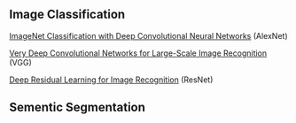 ## Image Classification

[ImageNet Classification with Deep Convolutional
Neural Networks](http://papers.nips.cc/paper/4824-imagenet-classification-with-deep-convolutional-neural-networks.pdf) (AlexNet)

[Very Deep Convolutional Networks for Large-Scale Image Recognition](https://arxiv.org/pdf/1409.1556.pdf) (VGG)

[Deep Residual Learning for Image Recognition](https://arxiv.org/pdf/1512.03385v1.pdf) (ResNet)

## Sementic Segmentation

